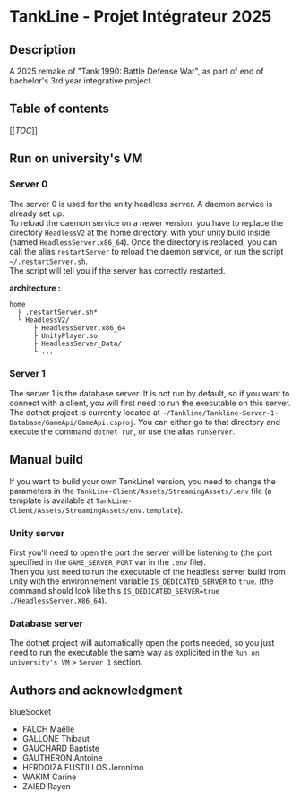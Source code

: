 # TankLine - Projet Intégrateur 2025


## Description
A 2025 remake of "Tank 1990: Battle Defense War", as part of end of bachelor's 3rd year integrative project.

## Table of contents
[[_TOC_]]


## Run on university's VM

### Server 0
The server 0 is used for the unity headless server. A daemon service is already set up.  
To reload the daemon service on a newer version, you have to replace the directory `HeadlessV2` at the home directory, with your unity build inside (named `HeadlessServer.x86_64`). Once the directory is replaced, you can call the alias `restartServer` to reload the daemon service, or run the script `~/.restartServer.sh`.  
The script will tell you if the server has correctly restarted.  

**architecture :**
```
home
  ├ .restartServer.sh*
  └ HeadlessV2/
      ├ HeadlessServer.x86_64
      ├ UnityPlayer.so
      ├ HeadlessServer_Data/
      └ ...
```

### Server 1
The server 1 is the database server. It is not run by default, so if you want to connect with a client, you will first need to run the executable on this server.  
The dotnet project is currently located at `~/Tankline/Tankline-Server-1-Database/GameApi/GameApi.csproj`. You can either go to that directory and execute the command `dotnet run`, or use the alias `runServer`.

## Manual build
If you want to build your own TankLine! version, you need to change the parameters in the `TankLine-Client/Assets/StreamingAssets/.env` file (a template is available at `TankLine-Client/Assets/StreamingAssets/env.template`).

### Unity server
First you'll need to open the port the server will be listening to (the port specified in the `GAME_SERVER_PORT` var in the `.env` file).  
Then you just need to run the executable of the headless server build from unity with the environnement variable `IS_DEDICATED_SERVER` to `true`. (the command should look like this `IS_DEDICATED_SERVER=true ./HeadlessServer.X86_64`).

### Database server
The dotnet project will automatically open the ports needed, so you just need to run the executable the same way as explicited in the `Run on university's VM` > `Server 1` section.

## Authors and acknowledgment
BlueSocket

- FALCH Maëlle
- GALLONE Thibaut
- GAUCHARD Baptiste
- GAUTHERON Antoine
- HERDOIZA FUSTILLOS Jeronimo
- WAKIM Carine
- ZAIED Rayen
